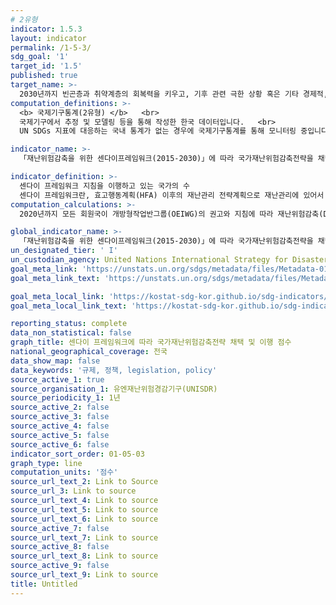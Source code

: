 ```yaml
---
# 2유형
indicator: 1.5.3
layout: indicator
permalink: /1-5-3/
sdg_goal: '1'
target_id: '1.5'
published: true
target_name: >-
  2030년까지 빈곤층과 취약계층의 회복력을 키우고, 기후 관련 극한 상황 혹은 기타 경제적, 사회적, 환경적인 충격과 재난에 대한 노출 및 취약성을 감소
computation_definitions: >-
  <b> 국제기구통계(2유형) </b>   <br>
  국제기구에서 추정 및 모델링 등을 통해 작성한 한국 데이터입니다.   <br>
  UN SDGs 지표에 대응하는 국내 통계가 없는 경우에 국제기구통계를 통해 모니터링 중입니다. 

indicator_name: >-
  「재난위험감축을 위한 센다이프레임워크(2015-2030)」에 따라 국가재난위험감축전략을 채택하고 이행하는 국가의 수

indicator_definition: >-
  센다이 프레임워크 지침을 이행하고 있는 국가의 수
  센다이 프레임워크란, 효고행동계획(HFA) 이후의 재난관리 전략계획으로 재난관리에 있어서 사후적 복구에서 사전적 예방을 강조하여 재해에 의한 사망과 피해를 줄이기 위한 재난위험 경감 지침임
computation_calculations: >-
  2020년까지 모든 회원국이 개방형작업반그룹(OEIWG)의 권고와 지침에 따라 재난위험감축(DRR, Disaster Risk Reduction) 전략을 보고

global_indicator_name: >-
  「재난위험감축을 위한 센다이프레임워크(2015-2030)」에 따라 국가재난위험감축전략을 채택하고 이행하는 국가의 수
un_designated_tier: ' I'
un_custodian_agency: United Nations International Strategy for Disaster Reduction (UNISDR)
goal_meta_link: 'https://unstats.un.org/sdgs/metadata/files/Metadata-01-05-03.pdf'
goal_meta_link_text: 'https://unstats.un.org/sdgs/metadata/files/Metadata-01-05-03.pdf'

goal_meta_local_link: 'https://kostat-sdg-kor.github.io/sdg-indicators/public/data/Metadata-01-05-03_KOR.pdf'
goal_meta_local_link_text: 'https://kostat-sdg-kor.github.io/sdg-indicators/public/data/Metadata-01-05-03_KOR.pdf'

reporting_status: complete
data_non_statistical: false
graph_title: 센다이 프레임워크에 따라 국가재난위험감축전략 채택 및 이행 점수
national_geographical_coverage: 전국
data_show_map: false
data_keywords: '규제, 정책, legislation, policy'
source_active_1: true
source_organisation_1: 유엔재난위험경감기구(UNISDR)
source_periodicity_1: 1년
source_active_2: false
source_active_3: false
source_active_4: false
source_active_5: false
source_active_6: false
indicator_sort_order: 01-05-03
graph_type: line
computation_units: '점수'
source_url_text_2: Link to Source
source_url_3: Link to source
source_url_text_4: Link to source
source_url_text_5: Link to source
source_url_text_6: Link to source
source_active_7: false
source_url_text_7: Link to source
source_active_8: false
source_url_text_8: Link to source
source_active_9: false
source_url_text_9: Link to source
title: Untitled
---
```


